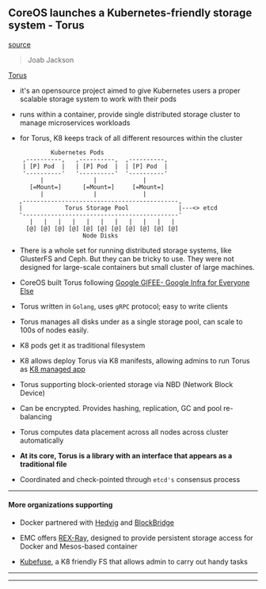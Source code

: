 
## CoreOS launches a Kubernetes-friendly storage system - Torus

[source](http://thenewstack.io/coreos-launches-kubernetes-friendly-storage-system-torus/)
> Joab Jackson

[Torus](https://github.com/coreos/torus)

* it's an opensource project aimed to give Kubernetes users a proper scalable storage system to work with their pods

* runs within a container, provide single distributed storage cluster to manage  microservices workloads

* for Torus, K8 keeps track of all different resources within the cluster

```
            Kubernetes Pods
    ,----------,   ,----------,  ,----------,
    | [P] Pod  |   | [P] Pod  |  | [P] Pod  |
    '----------'   '----------'  '----------'
         |              |             |
      [=Mount=]      [=Mount=]     [=Mount=]
         |              |             |
   ,--------------------------------------------,
   |            Torus Storage Pool              |---<> etcd
   '--------------------------------------------'
      |   |   |   |   |   |   |   |   |   |   |
     [@] [@] [@] [@] [@] [@] [@] [@] [@] [@] [@]
                     Node Disks
```

* There is a whole set for running distributed storage systems, like GlusterFS and Ceph. But they can be tricky to use. They were not designed for large-scale containers but small cluster of large machines.

* CoreOS built Torus following [Google GIFEE- Google Infra for Everyone Else](https://www.youtube.com/watch?v=juCQMnSfysQ)

* Torus written in `Golang`, uses `gRPC` protocol; easy to write clients

* Torus manages all disks under as a single storage pool, can scale to 100s of nodes easily.

* K8 pods get it as traditional filesystem

* K8 allows deploy Torus via K8 manifests, allowing admins to run Torus as [K8 managed app](http://thenewstack.io/openstack-gets-self-healing-coreoss-new-kubernetes-based-stackanetes/)

* Torus supporting block-oriented storage via NBD (Network Block Device)

* Can be encrypted. Provides hashing, replication, GC and pool re-balancing

* Torus computes data placement across all nodes across cluster automatically

* **At its core, Torus is a library with an interface that appears as a traditional file**

* Coordinated and check-pointed through `etcd's` consensus process

---

#### More organizations supporting

* Docker partnered with [Hedvig](http://www.hedviginc.com/blog/how-hedvig-software-defined-storage-integrates-with-docker-datacenter) and [BlockBridge](http://www.blockbridge.com/docker/)

* EMC offers [REX-Ray](http://rexray.readthedocs.io/en/stable/), designed to provide persistent storage access for Docker and Mesos-based container

* [Kubefuse](https://opencredo.com/introducing-kubefuse-file-system-kubernetes/), a K8 friendly FS that allows admin to carry out handy tasks

---
---
